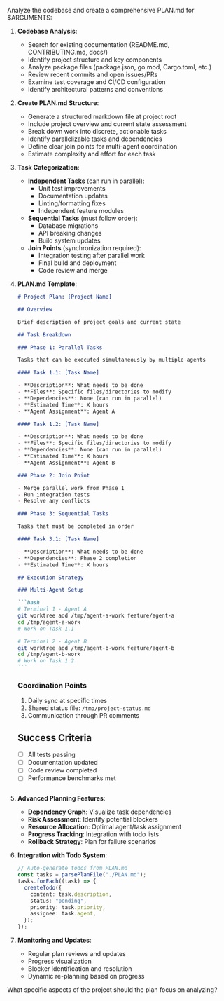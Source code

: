 Analyze the codebase and create a comprehensive PLAN.md for $ARGUMENTS:

1. **Codebase Analysis**:
   - Search for existing documentation (README.md, CONTRIBUTING.md, docs/)
   - Identify project structure and key components
   - Analyze package files (package.json, go.mod, Cargo.toml, etc.)
   - Review recent commits and open issues/PRs
   - Examine test coverage and CI/CD configuration
   - Identify architectural patterns and conventions

2. **Create PLAN.md Structure**:
   - Generate a structured markdown file at project root
   - Include project overview and current state assessment
   - Break down work into discrete, actionable tasks
   - Identify parallelizable tasks and dependencies
   - Define clear join points for multi-agent coordination
   - Estimate complexity and effort for each task

3. **Task Categorization**:
   - **Independent Tasks** (can run in parallel):
     - Unit test improvements
     - Documentation updates
     - Linting/formatting fixes
     - Independent feature modules
   - **Sequential Tasks** (must follow order):
     - Database migrations
     - API breaking changes
     - Build system updates
   - **Join Points** (synchronization required):
     - Integration testing after parallel work
     - Final build and deployment
     - Code review and merge

4. **PLAN.md Template**:
   ````markdown
   # Project Plan: [Project Name]

   ## Overview

   Brief description of project goals and current state

   ## Task Breakdown

   ### Phase 1: Parallel Tasks

   Tasks that can be executed simultaneously by multiple agents

   #### Task 1.1: [Task Name]

   - **Description**: What needs to be done
   - **Files**: Specific files/directories to modify
   - **Dependencies**: None (can run in parallel)
   - **Estimated Time**: X hours
   - **Agent Assignment**: Agent A

   #### Task 1.2: [Task Name]

   - **Description**: What needs to be done
   - **Files**: Specific files/directories to modify
   - **Dependencies**: None (can run in parallel)
   - **Estimated Time**: X hours
   - **Agent Assignment**: Agent B

   ### Phase 2: Join Point

   - Merge parallel work from Phase 1
   - Run integration tests
   - Resolve any conflicts

   ### Phase 3: Sequential Tasks

   Tasks that must be completed in order

   #### Task 3.1: [Task Name]

   - **Description**: What needs to be done
   - **Dependencies**: Phase 2 completion
   - **Estimated Time**: X hours

   ## Execution Strategy

   ### Multi-Agent Setup

   ```bash
   # Terminal 1 - Agent A
   git worktree add /tmp/agent-a-work feature/agent-a
   cd /tmp/agent-a-work
   # Work on Task 1.1

   # Terminal 2 - Agent B  
   git worktree add /tmp/agent-b-work feature/agent-b
   cd /tmp/agent-b-work
   # Work on Task 1.2
   ```
   ````

   ### Coordination Points
   1. Daily sync at specific times
   2. Shared status file: `/tmp/project-status.md`
   3. Communication through PR comments

   ## Success Criteria
   - [ ] All tests passing
   - [ ] Documentation updated
   - [ ] Code review completed
   - [ ] Performance benchmarks met
   ```
   ```

5. **Advanced Planning Features**:
   - **Dependency Graph**: Visualize task dependencies
   - **Risk Assessment**: Identify potential blockers
   - **Resource Allocation**: Optimal agent/task assignment
   - **Progress Tracking**: Integration with todo lists
   - **Rollback Strategy**: Plan for failure scenarios

6. **Integration with Todo System**:
   ```typescript
   // Auto-generate todos from PLAN.md
   const tasks = parsePlanFile("./PLAN.md");
   tasks.forEach((task) => {
     createTodo({
       content: task.description,
       status: "pending",
       priority: task.priority,
       assignee: task.agent,
     });
   });
   ```

7. **Monitoring and Updates**:
   - Regular plan reviews and updates
   - Progress visualization
   - Blocker identification and resolution
   - Dynamic re-planning based on progress

What specific aspects of the project should the plan focus on analyzing?
